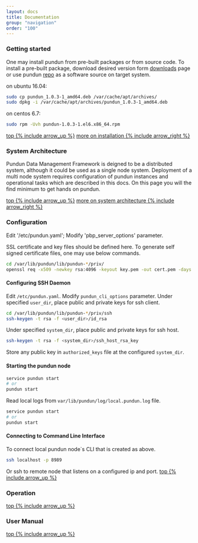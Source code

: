 ```yaml
---
layout: docs
title: Documentation
group: "navigation"
order: "100"
---
```


### Getting started


One may install pundun from pre-built packages or from source code.
To install a pre-built package, download desired version form [downloads](/downloads/) page or use pundun [repo](https://packagecloud.io/erdemaksu/pundun) as a software source on target system.

on ubuntu 16.04:

```sh
sudo cp pundun_1.0.3-1_amd64.deb /var/cache/apt/archives/
sudo dpkg -i /var/cache/apt/archives/pundun_1.0.3-1_amd64.deb
```

on centos 6.7:

```sh
sudo rpm -Uvh pundun-1.0.3-1.el6.x86_64.rpm
```

[top {% include arrow_up %}](#) [more on installation {% include arrow_right %}](/docs/installation)

### System Architecture


Pundun Data Management Framework is deigned to be a distributed system, although it could be used as a single node system. Deployment of a multi node system requires configuration of pundun instances and operational tasks which are described in this docs. On this page you will the find minimum to get hands on pundun.

[top {% include arrow_up %}](#) [more on system architecture {% include arrow_right %}](/docs/system_architecture)

### Configuration


Edit '/etc/pundun.yaml';
Modify 'pbp_server_options' parameter.

SSL certificate and key files should be defined here.
To generate self signed certificate files, one may use below commands.

```sh
cd /var/lib/pundun/lib/pundun-*/priv/
openssl req -x509 -newkey rsa:4096 -keyout key.pem -out cert.pem -days 1095 -nodes
```

#### Configuring SSH Daemon


Edit `/etc/pundun.yaml`.
Modify `pundun_cli_options` parameter.
Under specified `user_dir`, place public and private keys for ssh client.

```sh
cd /var/lib/pundun/lib/pundun-*/priv/ssh
ssh-keygen -t rsa -f <user_dir>/id_rsa
```

Under specified `system_dir`, place public and private keys for ssh host.

```sh
ssh-keygen -t rsa -f <system_dir>/ssh_host_rsa_key
```

Store any public key in `authorized_keys` file at the configured `system_dir`.

#### Starting the pundun node

```sh
service pundun start
# or
pundun start
```

Read local logs from `var/lib/pundun/log/local.pundun.log` file.

```sh
service pundun start
# or
pundun start
```

#### Connecting to Command Line Interface


To connect local pundun node`s CLI that is created as above.

```sh
ssh localhost -p 8989
```
Or ssh to remote node that listens on a configured ip and port.
[top {% include arrow_up %}](#)

### Operation


[top {% include arrow_up %}](#)

### User Manual


[top {% include arrow_up %}](#)

